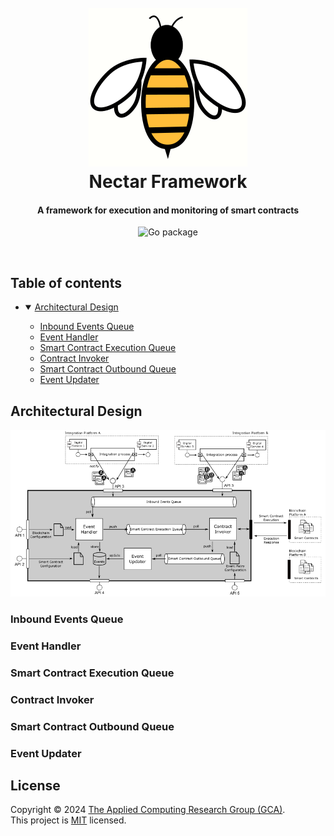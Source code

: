 <h1 align="center">
  <br>
  <img src="assets/logo-background-white-256x256.png" alt="Nectar Logo">
  <br>
  Nectar Framework
  <br>
</h1>

<h4 align="center">A framework for execution and monitoring of smart contracts</h4>

<p align="center">
    <img src="https://img.shields.io/badge/go-%2300ADD8.svg?style=for-the-badge&logo=go&logoColor=white" alt="Go package">
</p>
<br/>

## Table of contents
  - <details open>
    <summary><a href="#architectural-design">Architectural Design</a></summary>

    - [Inbound Events Queue](#inbound-events-queue)
    - [Event Handler](#event-handler)
    - [Smart Contract Execution Queue](#smart-contract-execution-queue)
    - [Contract Invoker](#contract-invoker)
    - [Smart Contract Outbound Queue](#smart-contract-outbound-queue)
    - [Event Updater](#event-updater)
  
  </details> 

## Architectural Design
<img src="assets/architecture.png">

### Inbound Events Queue
### Event Handler
### Smart Contract Execution Queue
### Contract Invoker
### Smart Contract Outbound Queue
### Event Updater

## License
Copyright © 2024 [The Applied Computing Research Group (GCA)](https://github.com/gca-research-group).<br />
This project is [MIT](https://github.com/gca-research-group/jabuti-dsl-language-model-transformation/blob/master/LICENSE) licensed.